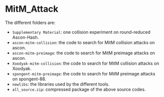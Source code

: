# MitM_Attack
The different folders are:
- `Supplementary Material`: one collision experiment on round-reduced Ascon-Hash.
- `ascon-mitm-collision`: the code to search for MitM collision attacks on ascon.
- `ascon-mitm-preimage`: the code to search for MitM preimage attacks on ascon.
- `Xoodyak-mitm-collision`: the code to search for MitM collision attacks on Xoodyak.
- `spongent-mitm-preimage`: the code to search for MitM preimage attacks on spongent-88.
- `newlibs`: the libraries used by the different tools.
- `all_source.zip`: compressed package of the above source codes.
